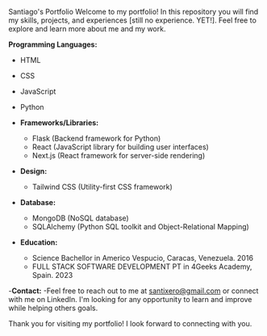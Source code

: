 
Santiago's Portfolio
Welcome to my portfolio! In this repository you will find my skills, projects, and experiences [still no experience. YET!]. Feel free to explore and learn more about me and my work.

**Programming Languages:**
  - HTML
  - CSS
  - JavaScript
  - Python

- **Frameworks/Libraries:**
  - Flask (Backend framework for Python)
  - React (JavaScript library for building user interfaces)
  - Next.js (React framework for server-side rendering)

- **Design:**
  - Tailwind CSS (Utility-first CSS framework)

- **Database:**
  - MongoDB (NoSQL database)
  - SQLAlchemy (Python SQL toolkit and Object-Relational Mapping)


- **Education:**
  - Science Bachellor in Americo Vespucio, Caracas, Venezuela. 2016
  - FULL STACK SOFTWARE DEVELOPMENT PT in 4Geeks Academy, Spain. 2023


-**Contact:**
  -Feel free to reach out to me at santixero@gmail.com or connect with me on LinkedIn. I'm looking for any opportunity to   learn and improve while helping others goals.

Thank you for visiting my portfolio! I look forward to connecting with you.